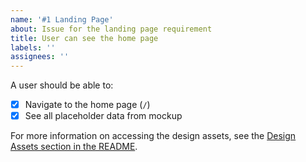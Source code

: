 ```yaml
---
name: '#1 Landing Page'
about: Issue for the landing page requirement
title: User can see the home page
labels: ''
assignees: ''
---
```


A user should be able to:

- [x] Navigate to the home page (`/`)
- [x] See all placeholder data from mockup

For more information on accessing the design assets, see the [Design Assets section in the README](https://github.com/OpenClassrooms-Student-Center/ArgentBank-website#design-assets).
